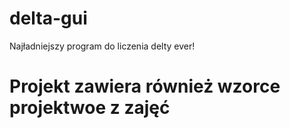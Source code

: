# delta-gui
Najładniejszy program do liczenia delty ever!
# Projekt zawiera również wzorce projektwoe z zajęć
